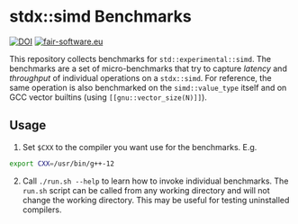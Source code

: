 # stdx::simd Benchmarks

[![DOI](https://zenodo.org/badge/771078921.svg)](https://zenodo.org/doi/10.5281/zenodo.10810248)
[![fair-software.eu](https://img.shields.io/badge/fair--software.eu-%E2%97%8F%20%20%E2%97%8F%20%20%E2%97%8B%20%20%E2%97%8F%20%20%E2%97%8B-orange)](https://fair-software.eu)

This repository collects benchmarks for `std::experimental::simd`. The 
benchmarks are a set of micro-benchmarks that try to capture *latency* and 
*throughput* of individual operations on a `stdx::simd`. For reference, the 
same operation is also benchmarked on the `simd::value_type` itself and on GCC 
vector builtins (using `[[gnu::vector_size(N)]]`).

## Usage

1. Set `$CXX` to the compiler you want use for the benchmarks. E.g.
```bash
export CXX=/usr/bin/g++-12
```

2. Call `./run.sh --help` to learn how to invoke individual benchmarks.
   The `run.sh` script can be called from any working directory and will not 
   change the working directory. This may be useful for testing uninstalled 
   compilers.
